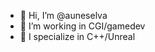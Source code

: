 - 👋 Hi, I’m @auneselva
- 👀 I’m working in CGI/gamedev
- 🌱 I specialize in C++/Unreal

<!---
auneselva/auneselva is a ✨ special ✨ repository because its `README.md` (this file) appears on your GitHub profile.
You can click the Preview link to take a look at your changes.
--->
